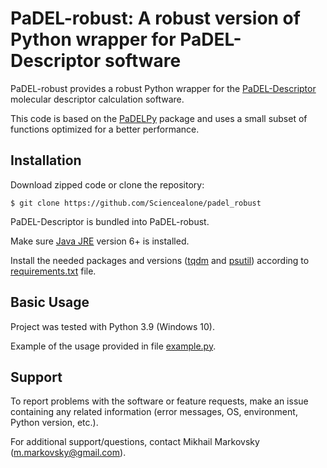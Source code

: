 
# PaDEL-robust: A robust version of Python wrapper for PaDEL-Descriptor software

PaDEL-robust provides a robust Python wrapper for the [PaDEL-Descriptor](http://www.yapcwsoft.com/dd/padeldescriptor/) molecular descriptor calculation software.

This code is based on the [PaDELPy](https://github.com/ecrl/padelpy) package and uses a small subset of functions optimized for a better performance.

## Installation

Download zipped code or clone the repository:

```
$ git clone https://github.com/Sciencealone/padel_robust
```

PaDEL-Descriptor is bundled into PaDEL-robust.

Make sure [Java JRE](https://www.oracle.com/technetwork/java/javase/downloads/jre8-downloads-2133155.html) version 6+ is installed.

Install the needed packages and versions ([tqdm](https://pypi.org/project/tqdm/) and [psutil](https://pypi.org/project/psutil/)) according to [requirements.txt](/requirements.txt) file.

## Basic Usage

Project was tested with Python 3.9 (Windows 10).

Example of the usage provided in file [example.py](/example.py).

## Support

To report problems with the software or feature requests, make an issue containing any related information (error messages, OS, environment, Python version, etc.).

For additional support/questions, contact Mikhail Markovsky (m.markovsky@gmail.com).